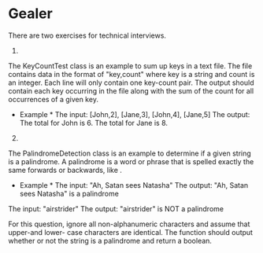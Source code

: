Gealer
======
There are two exercises for technical interviews.

1.
The KeyCountTest class is an example to sum up keys in a text file. 
The file contains data in the format of "key,count" where key is a string and count is an integer. 
Each line will only contain one key-count pair. 
The output should contain each key occurring in the file along with the sum of the count for all occurrences of a given key.

* Example *
The input: [John,2], [Jane,3], [John,4], [Jane,5]
The output: The total for John is 6. The total for Jane is 8.


2.
The PalindromeDetection class is an example to determine if a given string is a palindrome. 
A palindrome is a word or phrase that is spelled exactly the same forwards or backwards, like . 

* Example *
The input: "Ah, Satan sees Natasha"
The output: "Ah, Satan sees Natasha" is a palindrome

The input: "airstrider"
The output: "airstrider" is NOT a palindrome

For this question, ignore all non-alphanumeric characters and assume that upper-and lower- case characters are identical. 
The function should output whether or not the string is a palindrome and return a boolean. 
